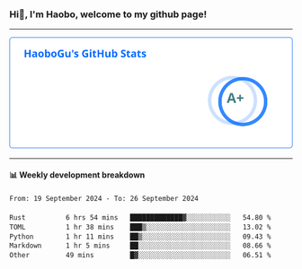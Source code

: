 <!--<h2 align="center"> Hi👋, I'm Haobo, welcome to my github page! </h2>-->
### Hi👋, I'm Haobo, welcome to my github page!
-------

<img href="https://github.com/HaoboGu" src="assets/stats.svg" alt="github stats" /> 

-------

#### 📊 **Weekly development breakdown**
<!--START_SECTION:waka-->

```txt
From: 19 September 2024 - To: 26 September 2024

Rust          6 hrs 54 mins   █████████████▓░░░░░░░░░░░   54.80 %
TOML          1 hr 38 mins    ███▒░░░░░░░░░░░░░░░░░░░░░   13.02 %
Python        1 hr 11 mins    ██▒░░░░░░░░░░░░░░░░░░░░░░   09.43 %
Markdown      1 hr 5 mins     ██░░░░░░░░░░░░░░░░░░░░░░░   08.66 %
Other         49 mins         █▓░░░░░░░░░░░░░░░░░░░░░░░   06.51 %
```

<!--END_SECTION:waka-->
<!--
backup url: https://github-readme-status-dusky-ten.vercel.app/api?username=HaoboGu&count_private=true&show_icons=true&theme=transparent&border_color=2f80ed
-->
<!--
**HaoboGu/HaoboGu** is a ✨ _special_ ✨ repository because its `README.md` (this file) appears on your GitHub profile.

Here are some ideas to get you started:

- 🔭 I’m currently working on AI-assisted programming tools
- 🌱 I’m currently learning ...
- 👯 I’m looking to collaborate on ...
- 🤔 I’m looking for help with ...
- 💬 Ask me about ...
- 📫 How to reach me: ...
- 😄 Pronouns: ...
- ⚡ Fun fact: ...
-->
